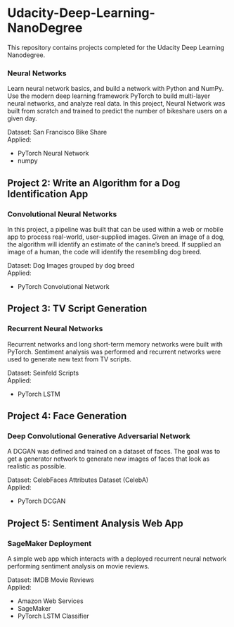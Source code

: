 # Udacity-Deep-Learning-NanoDegree
This repository contains projects completed for the Udacity Deep Learning Nanodegree. 
### Neural Networks
Learn neural network basics, and build a network with Python and NumPy. Use the modern deep
learning framework PyTorch to build multi-layer neural networks, and analyze real data.
In this project, Neural Network was built from scratch and trained to predict the number of
bikeshare users on a given day.  

Dataset: San Francisco Bike Share  
Applied:
- PyTorch Neural Network
- numpy


## Project 2: Write an Algorithm for a Dog Identification App
### Convolutional Neural Networks
In this project, a pipeline was built that can be used within a web or mobile app to process real-world, user-supplied images. Given an image of a dog, the algorithm will identify an estimate of the canine’s breed. If supplied an image of a human, the code will identify the resembling dog breed.  

Dataset: Dog Images grouped by dog breed  
Applied:
- PyTorch Convolutional Network

## Project 3: TV Script Generation  
### Recurrent Neural Networks
Recurrent networks and long short-term memory networks were built with PyTorch.  Sentiment analysis was performed and recurrent networks were used to generate new text from TV scripts.

Dataset: Seinfeld Scripts  
Applied:
- PyTorch LSTM

## Project 4: Face Generation
### Deep Convolutional Generative Adversarial Network  
A DCGAN was defined and trained on a dataset of faces. The goal was to get a generator network to generate new images of faces that look as realistic as possible.  

Dataset: CelebFaces Attributes Dataset (CelebA)  
Applied:
- PyTorch DCGAN

## Project 5: Sentiment Analysis Web App
### SageMaker Deployment
A simple web app which interacts with a deployed recurrent neural network performing sentiment analysis on movie reviews. 

Dataset: IMDB Movie Reviews  
Applied:  
- Amazon Web Services
- SageMaker
- PyTorch LSTM Classifier
